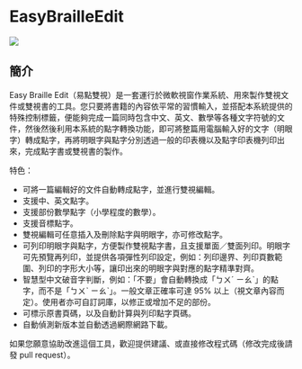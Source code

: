 # EasyBrailleEdit

[<img src="https://huanlin.visualstudio.com/_apis/public/build/definitions/4ea34b79-924b-4784-aca6-2668f8014439/1/badge" />](https://huanlin.visualstudio.com/Braille/_build/index?definitionId=1})

## 簡介

Easy Braille Edit（易點雙視）是一套運行於微軟視窗作業系統、用來製作雙視文件或雙視書的工具。您只要將書籍的內容依平常的習慣輸入，並搭配本系統提供的特殊控制標籤，便能夠完成一篇同時包含中文、英文、數學等各種文字符號的文件，然後然後利用本系統的點字轉換功能，即可將整篇用電腦輸入好的文字（明眼字）轉成點字，再將明眼字與點字分別透過一般的印表機以及點字印表機列印出來，完成點字書或雙視書的製作。

特色：

* 可將一篇編輯好的文件自動轉成點字，並進行雙視編輯。
* 支援中、英文點字。
* 支援部份數學點字（小學程度的數學）。
* 支援音標點字。
* 雙視編輯可任意插入及刪除點字與明眼字，亦可修改點字。
* 可列印明眼字與點字，方便製作雙視點字書，且支援單面／雙面列印。明眼字可先預覽再列印，並提供各項彈性列印設定，例如：列印邊界、列印頁數範圍、列印的字形大小等，讓印出來的明眼字與對應的點字精準對齊。 
* 智慧型中文破音字判斷，例如：「不要」會自動轉換成「ㄅㄨˊ ㄧㄠˋ」的點字，而不是「ㄅㄨˋ ㄧㄠˋ」。一般文章正確率可達 95% 以上（視文章內容而定）。使用者亦可自訂詞庫，以修正或增加不足的部份。
* 可標示原書頁碼，以及自動計算與列印點字頁碼。
* 自動偵測新版本並自動透過網際網路下載。

如果您願意協助改進這個工具，歡迎提供建議、或直接修改程式碼（修改完成後請發 pull request）。
